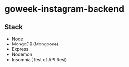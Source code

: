 # goweek-instagram-backend

## Stack
- Node
- MongoDB (Mongoose)
- Express
- Nodemon
- Insomnia (Test of API Rest)